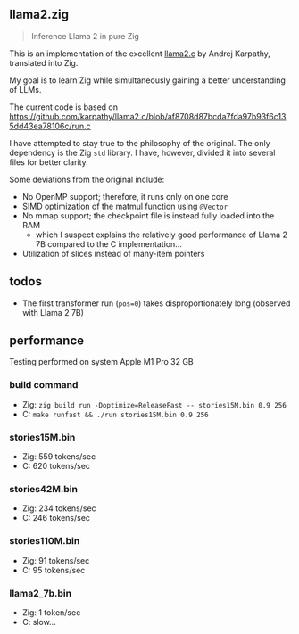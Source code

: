 ## llama2.zig

> Inference Llama 2 in pure Zig

This is an implementation of the excellent [llama2.c](https://github.com/karpathy/llama2.c) by
Andrej Karpathy, translated into Zig.

My goal is to learn Zig while simultaneously gaining a better understanding of LLMs.

The current code is based on
https://github.com/karpathy/llama2.c/blob/af8708d87bcda7fda97b93f6c135dd43ea78106c/run.c

I have attempted to stay true to the philosophy of the original. The only dependency is the Zig
`std` library. I have, however, divided it into several files for better clarity.

Some deviations from the original include:

- No OpenMP support; therefore, it runs only on one core
- SIMD optimization of the matmul function using `@Vector`
- No mmap support; the checkpoint file is instead fully loaded into the RAM
  - which I suspect explains the relatively good performance of Llama 2 7B compared to the C
    implementation...
- Utilization of slices instead of many-item pointers

## todos

- The first transformer run (`pos=0`) takes disproportionately long (observed with Llama 2 7B)

## performance

Testing performed on system Apple M1 Pro 32 GB

### build command

- Zig: `zig build run -Doptimize=ReleaseFast -- stories15M.bin 0.9 256`
- C: `make runfast && ./run stories15M.bin 0.9 256`

### stories15M.bin

- Zig: 559 tokens/sec
- C: 620 tokens/sec

### stories42M.bin

- Zig: 234 tokens/sec
- C: 246 tokens/sec

### stories110M.bin

- Zig: 91 tokens/sec
- C: 95 tokens/sec

### llama2_7b.bin

- Zig: 1 token/sec
- C: slow...
